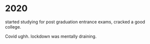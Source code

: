 # 2020
started studying for post graduation entrance exams, cracked a good college.

Covid ughh. 
lockdown was mentally draining.

